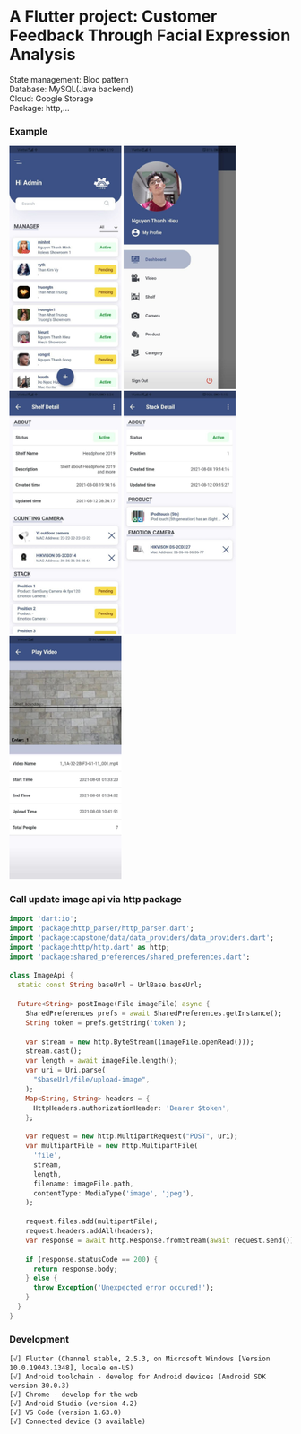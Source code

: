 # A Flutter project: Customer Feedback Through Facial Expression Analysis
State management: Bloc pattern </br>
Database: MySQL(Java backend) </br>
Cloud: Google Storage </br>
Package: http,...
### Example
[<img src="https://github.com/hieu987020/Capstone-Mobile/blob/master/raw/list_manager.jpg?raw=true" width="200">]()
[<img src="https://github.com/hieu987020/Capstone-Mobile/blob/master/raw/drawer.jpg?raw=true" width="200">]()
[<img src="https://github.com/hieu987020/Capstone-Mobile/blob/master/raw/shelf_detail.jpg?raw=true" width="200">]()
[<img src="https://github.com/hieu987020/Capstone-Mobile/blob/master/raw/stack_detail.jpg?raw=true" width="200">]()
[<img src="https://github.com/hieu987020/Capstone-Mobile/blob/master/raw/play_video.jpg?raw=true" width="200">]()
### Call update image api via http package
```dart
import 'dart:io';
import 'package:http_parser/http_parser.dart';
import 'package:capstone/data/data_providers/data_providers.dart';
import 'package:http/http.dart' as http;
import 'package:shared_preferences/shared_preferences.dart';

class ImageApi {
  static const String baseUrl = UrlBase.baseUrl;

  Future<String> postImage(File imageFile) async {
    SharedPreferences prefs = await SharedPreferences.getInstance();
    String token = prefs.getString('token');

    var stream = new http.ByteStream((imageFile.openRead()));
    stream.cast();
    var length = await imageFile.length();
    var uri = Uri.parse(
      "$baseUrl/file/upload-image",
    );
    Map<String, String> headers = {
      HttpHeaders.authorizationHeader: 'Bearer $token',
    };

    var request = new http.MultipartRequest("POST", uri);
    var multipartFile = new http.MultipartFile(
      'file',
      stream,
      length,
      filename: imageFile.path,
      contentType: MediaType('image', 'jpeg'),
    );

    request.files.add(multipartFile);
    request.headers.addAll(headers);
    var response = await http.Response.fromStream(await request.send());

    if (response.statusCode == 200) {
      return response.body;
    } else {
      throw Exception('Unexpected error occured!');
    }
  }
}

```
### Development
```
[√] Flutter (Channel stable, 2.5.3, on Microsoft Windows [Version 10.0.19043.1348], locale en-US)
[√] Android toolchain - develop for Android devices (Android SDK version 30.0.3)
[√] Chrome - develop for the web
[√] Android Studio (version 4.2)
[√] VS Code (version 1.63.0)
[√] Connected device (3 available)
```

